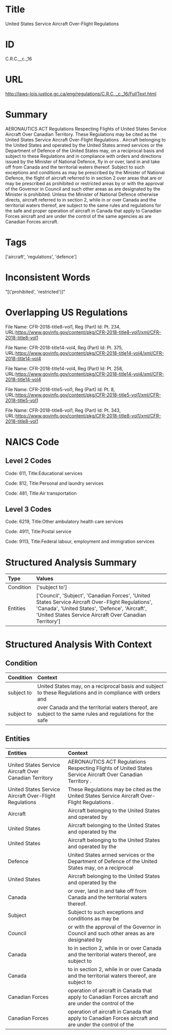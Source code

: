# Title
United States Service Aircraft Over-Flight Regulations


# ID
C.R.C.,_c._16

# URL
http://laws-lois.justice.gc.ca/eng/regulations/C.R.C.,_c._16/FullText.html


# Summary
AERONAUTICS ACT Regulations Respecting Flights of United States Service Aircraft Over Canadian Territory.
These Regulations may be cited as the  United States Service Aircraft Over-Flight Regulations .
Aircraft belonging to the United States and operated by the United States armed services or the Department of Defence of the United States may, on a reciprocal basis and subject to these Regulations and in compliance with orders and directions issued by the Minister of National Defence, fly in or over, land in and take off from Canada and the territorial waters thereof.
Subject to such exceptions and conditions as may be prescribed by the Minister of National Defence, the flight of aircraft referred to in section 2 over areas that are or may be prescribed as prohibited or restricted areas by or with the approval of the Governor in Council and such other areas as are designated by the Minister is prohibited.
Unless the Minister of National Defence otherwise directs, aircraft referred to in section 2, while in or over Canada and the territorial waters thereof, are subject to the same rules and regulations for the safe and proper operation of aircraft in Canada that apply to Canadian Forces aircraft and are under the control of the same agencies as are Canadian Forces aircraft.


# Tags
['aircraft', 'regulations', 'defence']


# Inconsistent Words
"[('prohibited', 'restricted')]"


# Overlapping US Regulations
File Name: CFR-2018-title8-vol1, Reg (Part) Id: Pt. 234, URL:https://www.govinfo.gov/content/pkg/CFR-2018-title8-vol1/xml/CFR-2018-title8-vol1

File Name: CFR-2018-title14-vol4, Reg (Part) Id: Pt. 375, URL:https://www.govinfo.gov/content/pkg/CFR-2018-title14-vol4/xml/CFR-2018-title14-vol4

File Name: CFR-2018-title14-vol4, Reg (Part) Id: Pt. 258, URL:https://www.govinfo.gov/content/pkg/CFR-2018-title14-vol4/xml/CFR-2018-title14-vol4

File Name: CFR-2018-title5-vol1, Reg (Part) Id: Pt. 8, URL:https://www.govinfo.gov/content/pkg/CFR-2018-title5-vol1/xml/CFR-2018-title5-vol1

File Name: CFR-2018-title8-vol1, Reg (Part) Id: Pt. 343, URL:https://www.govinfo.gov/content/pkg/CFR-2018-title8-vol1/xml/CFR-2018-title8-vol1




# NAICS Code
## Level 2 Codes
Code: 611, Title:Educational services

Code: 812, Title:Personal and laundry services

Code: 481, Title:Air transportation




## Level 3 Codes
Code: 6219, Title:Other ambulatory health care services

Code: 4911, Title:Postal service

Code: 9113, Title:Federal labour, employment and immigration services







# Structured Analysis Summary
| Type      | Values                                                                                                                                                                                                          |
|:----------|:----------------------------------------------------------------------------------------------------------------------------------------------------------------------------------------------------------------|
| Condition | ['subject to']                                                                                                                                                                                                  |
| Entities  | ['Council', 'Subject', 'Canadian Forces', 'United States Service Aircraft Over-Flight Regulations', 'Canada', 'United States', 'Defence', 'Aircraft', 'United States Service Aircraft Over Canadian Territory'] |


# Structured Analysis With Context
 


## Condition
| Condition   | Context                                                                                                     |
|:------------|:------------------------------------------------------------------------------------------------------------|
| subject to  | United States may, on a reciprocal basis and subject to these Regulations and in compliance with orders and |
| subject to  | over Canada and the territorial waters thereof, are subject to the same rules and regulations for the safe  |


## Entities
| Entities                                               | Context                                                                                                     |
|:-------------------------------------------------------|:------------------------------------------------------------------------------------------------------------|
| United States Service Aircraft Over Canadian Territory | AERONAUTICS ACT Regulations Respecting Flights of  United States Service Aircraft Over Canadian Territory . |
| United States Service Aircraft Over-Flight Regulations | These Regulations may be cited as the   United States Service Aircraft Over-Flight Regulations  .           |
| Aircraft                                               | Aircraft belonging to the United States and operated by                                                     |
| United States                                          | Aircraft belonging to the  United States  and operated by the                                               |
| United States                                          | Aircraft belonging to the  United States  and operated by the                                               |
| Defence                                                | United States armed services or the Department of Defence of the United States may, on a reciprocal         |
| United States                                          | Aircraft belonging to the  United States  and operated by the                                               |
| Canada                                                 | or over, land in and take off from Canada  and the territorial waters thereof.                              |
| Subject                                                | Subject to such exceptions and conditions as may be                                                         |
| Council                                                | or with the approval of the Governor in Council and such other areas as are designated by                   |
| Canada                                                 | to in section 2, while in or over Canada and the territorial waters thereof, are subject to                 |
| Canada                                                 | to in section 2, while in or over Canada and the territorial waters thereof, are subject to                 |
| Canadian Forces                                        | operation of aircraft in Canada that apply to Canadian Forces aircraft and are under the control of the     |
| Canadian Forces                                        | operation of aircraft in Canada that apply to Canadian Forces aircraft and are under the control of the     |


